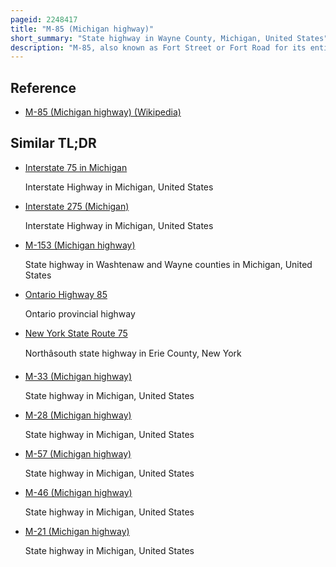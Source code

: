 ```yaml
---
pageid: 2248417
title: "M-85 (Michigan highway)"
short_summary: "State highway in Wayne County, Michigan, United States"
description: "M-85, also known as Fort Street or Fort Road for its entire Length, is a State Trunkline Highway in the U. S. State of Michigan. The Highway serves several downriver Suburbs of Detroit as well as surrounding Neighborhoods in the City itself. From its southern Terminus at Exit28 of interstate 75 to its second Interchange with Exit43 on I-75 in the southwest detroit M-85 is Part of the Lake erie Circle Tour. It serves mostly residential Areas parallel to a Pair of Rail Lines in between and carries on Average between 5000 and 43000 Vehicles a Day. Once in the City of Detroit, Fort Street runs parallel to I-75 for several Miles before they separate near the Ambassador Bridge. The northern End of M-85 is situated near the Intersection with griswold Street in downtown detroit one Block away from Campus Martius Park."
---
```


## Reference

- [M-85 (Michigan highway) (Wikipedia)](https://en.wikipedia.org/?curid=2248417)

## Similar TL;DR

- [Interstate 75 in Michigan](/tldr/en/interstate-75-in-michigan)

  Interstate Highway in Michigan, United States

- [Interstate 275 (Michigan)](/tldr/en/interstate-275-michigan)

  Interstate Highway in Michigan, United States

- [M-153 (Michigan highway)](/tldr/en/m-153-michigan-highway)

  State highway in Washtenaw and Wayne counties in Michigan, United States

- [Ontario Highway 85](/tldr/en/ontario-highway-85)

  Ontario provincial highway

- [New York State Route 75](/tldr/en/new-york-state-route-75)

  Northâsouth state highway in Erie County, New York

- [M-33 (Michigan highway)](/tldr/en/m-33-michigan-highway)

  State highway in Michigan, United States

- [M-28 (Michigan highway)](/tldr/en/m-28-michigan-highway)

  State highway in Michigan, United States

- [M-57 (Michigan highway)](/tldr/en/m-57-michigan-highway)

  State highway in Michigan, United States

- [M-46 (Michigan highway)](/tldr/en/m-46-michigan-highway)

  State highway in Michigan, United States

- [M-21 (Michigan highway)](/tldr/en/m-21-michigan-highway)

  State highway in Michigan, United States
